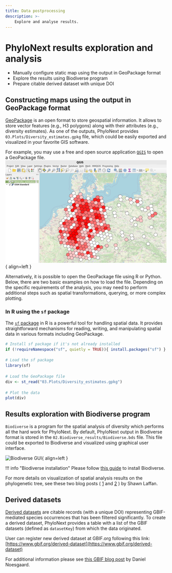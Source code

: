 ```yaml
---
title: Data postprocessing
description: >-
    Explore and analyse results.
---
```


# PhyloNext results exploration and analysis

- Manually configure static map using the output in GeoPackage format  
- Explore the results using Biodiverse program  
- Prepare citable derived dataset with unique DOI

## Constructing maps using the output in GeoPackage format 

[GeoPackage](https://www.geopackage.org/) is an open format to store geospatial information. 
It allows to store vector features (e.g., H3 polygons) along with their attributes (e.g., diversity estimates).
As one of the outputs, PhyloNext provides `03.Plots/Diversity_estimates.gpkg` file, 
which could be easily exported and visualized in your favorite GIS software.

For example, you may use a free and open source application [`QGIS`](https://qgis.org/en/site/) to open a GeoPackage file.
![GeoPackage and OSM in QGIS](assets/GeoPackage_QGIS.webp){ align=left }

Alternatively, it is possible to open the GeoPackage file using R or Python. 
Below, there are two basic examples on how to load the file. 
Depending on the specific requirements of the analysis, 
you may need to perform additional steps such as spatial transformations, querying, or more complex plotting.

### In R using the `sf` package

The [`sf` package](https://r-spatial.github.io/sf/) in R is a powerful tool for handling spatial data. 
It provides straightforward mechanisms for reading, writing, and manipulating spatial data in various formats including GeoPackage.

``` r
# Install sf package if it's not already installed
if (!requireNamespace("sf", quietly = TRUE)){ install.packages("sf") }

# Load the sf package
library(sf)

# Load the GeoPackage file
div <- st_read("03.Plots/Diversity_estimates.gpkg")

# Plot the data
plot(div)
```
## Results exploration with Biodiverse program 

`Biodiverse` is a program for the spatial analysis of diversity which performs all the hard work for PhyloNext. 
By default, PhyloNext output in Biodiverse format is stored in the `02.Biodiverse_results/Biodiverse.bds` file. 
This file could be exported to Biodiverse and visualized using graphical user interface.

![Biodiverse GUI](http://1.bp.blogspot.com/--nbr_4SCMQs/VEnM1tHU3wI/AAAAAAAAABc/faboProoAGM/s1600/v099_005_tree_plot_spatial.png){ align=left }

!!! info "Biodiverse installation"
    Please follow [this guide](https://github.com/shawnlaffan/biodiverse/wiki/Installation) to install Biodiverse.

For more details on visualization of spatial analysis results on the phylogenetic tree, see these two blog posts (
[1](https://biodiverse-analysis-software.blogspot.com/2017/09/visualise-spatial-analysis-results-on.html) and 
[2](http://biodiverse-analysis-software.blogspot.com/2014/10/new-tree-plots-in-biodiverse.html) ) 
by Shawn Laffan.

## Derived datasets

[Derived datasets](https://www.gbif.org/derived-dataset/about) are citable records (with a unique DOI) 
representing GBIF-mediated species occurrences that has been filtered significantly. 
To create a derived dataset, PhyloNext provides a table with a list of the GBIF datasets (defined as `datasetKey`) from which the data originated.

User can register new derived dataset at GBIF.org following this link:  
[https://www.gbif.org/derived-dataset](https://www.gbif.org/derived-dataset)

For additional information please see [this GBIF blog post](https://data-blog.gbif.org/post/derived-datasets/) by Daniel Noesgaard.

